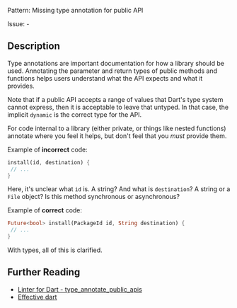 Pattern: Missing type annotation for public API

Issue: -

## Description

Type annotations are important documentation for how a library should be used.
Annotating the parameter and return types of public methods and functions helps
users understand what the API expects and what it provides.

Note that if a public API accepts a range of values that Dart's type system
cannot express, then it is acceptable to leave that untyped. In that case, the
implicit `dynamic` is the correct type for the API.

For code internal to a library (either private, or things like nested functions)
annotate where you feel it helps, but don't feel that you *must* provide them.

Example of **incorrect** code:
```dart
install(id, destination) {
 // ...
}
```

Here, it's unclear what `id` is. A string? And what is `destination`? A string
or a `File` object? Is this method synchronous or asynchronous?

Example of **correct** code:
```dart
Future<bool> install(PackageId id, String destination) {
 // ...
}
```

With types, all of this is clarified.

## Further Reading

* [Linter for Dart - type_annotate_public_apis](https://dart-lang.github.io/linter/lints/type_annotate_public_apis.html)
* [Effective dart](https://dart.dev/guides/language/effective-dart/design#prefer-type-annotating-public-fields-and-top-level-variables-if-the-type-isnt-obvious)